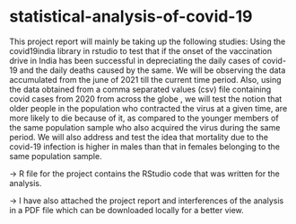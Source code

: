 # statistical-analysis-of-covid-19

This project report will mainly be taking up the following studies:
Using the covid19india library in rstudio to test that if the onset of the vaccination drive in India has been successful in depreciating the daily cases of covid-19 and the daily deaths caused by the same. We will be observing the data accumulated from the june of 2021 till the current time period.
Also, using the data obtained from a comma separated values (csv) file containing covid cases from 2020 from across the globe , we will test the notion that older people in the population who contracted the virus at a given time, are more likely to die because of it, as compared to the younger members of the same population sample who also acquired the virus during the same period.
We will also address and test the idea that mortality due to the covid-19 infection is higher in males than that in females belonging to the same population sample.

-> R file for the project contains the RStudio code that was written for the analysis.

-> I have also attached the project report and interferences of the analysis in a PDF file which can be downloaded locally for a better view.
